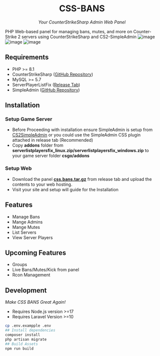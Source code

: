 <div align="center">

# CSS-BANS
*Your CounterStrikeSharp Admin Web Panel*

</div>

PHP Web-based panel for managing bans, mutes, and more on Counter-Strike 2 servers using CounterStrikeSharp and CS2-SimpleAdmin
![image](https://github.com/hobsRKM/css-bans/assets/11420858/8033e3b9-a917-4a10-a020-c149821aa598)
![image](https://github.com/hobsRKM/css-bans/assets/11420858/d6599f88-96f7-4776-a07e-60d4c4ccdbaa)
![image](https://github.com/hobsRKM/css-bans/assets/11420858/7b7fb2e3-22d3-4398-b19c-9d169789f802)

## Requirements
- PHP >= 8.1
- CounterStrikeSharp ([GitHub Repository](https://github.com/roflmuffin/CounterStrikeSharp))
- MySQL >= 5.7
- ServerPlayerListFix ([Release Tab](#))
- SimpleAdmin ([GitHub Repository](https://github.com/daffyyyy/CS2-SimpleAdmin))

## Installation

### Setup Game Server
- Before Proceeding with installation ensure SimpleAdmin is setup from [CS2SimpleAdmin](https://github.com/daffyyyy/CS2-SimpleAdmin) or you could use the SimpleAdmin CSS plugin attached in release tab (Recommended)
- Copy **addons** folder from **serverlistplayersfix_linux.zip/serverlistplayersfix_windows.zip** to your game server folder **csgo/addons**

### Setup Web

- Download the panel **[css.bans.tar.gz](https://github.com/hobsRKM/css-bans/releases)** from release tab and upload the contents to your web hosting.
- Visit your site and setup will guide for the Installation

## Features

- Manage Bans
- Mange Admins
- Mange Mutes
- List Servers
- View Server Players

## Upcoming Features

- Groups
- Live Bans/Mutes/Kick from panel
- Rcon Management

## Development

*Make CSS BANS Great Again!*

- Requires Node.js version >=17
- Requires Laravel Version >=10

```bash
cp .env.exampple .env
## Install dependencies
composer install
php artisan migrate
## Build Assets   
npm run build

